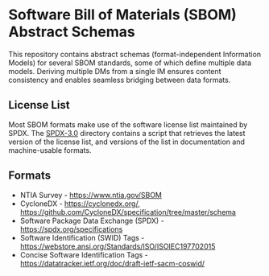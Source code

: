 # Software Bill of Materials (SBOM) Abstract Schemas

This repository contains abstract schemas (format-independent Information Models) for several SBOM standards,
some of which define multiple data models.  Deriving multiple DMs from a single IM ensures content
consistency and enables seamless bridging between data formats.

## License List
Most SBOM formats make use of the software license list maintained by SPDX. The [SPDX-3.0](SPDX-3.0/dev)
directory contains a script that retrieves the latest version of the license list, and versions of the
list in documentation and machine-usable formats.

## Formats
* NTIA Survey - https://www.ntia.gov/SBOM
* CycloneDX - https://cyclonedx.org/, https://github.com/CycloneDX/specification/tree/master/schema
* Software Package Data Exchange (SPDX) - https://spdx.org/specifications
* Software Identification (SWID) Tags - https://webstore.ansi.org/Standards/ISO/ISOIEC197702015
* Concise Software Identification Tags - https://datatracker.ietf.org/doc/draft-ietf-sacm-coswid/